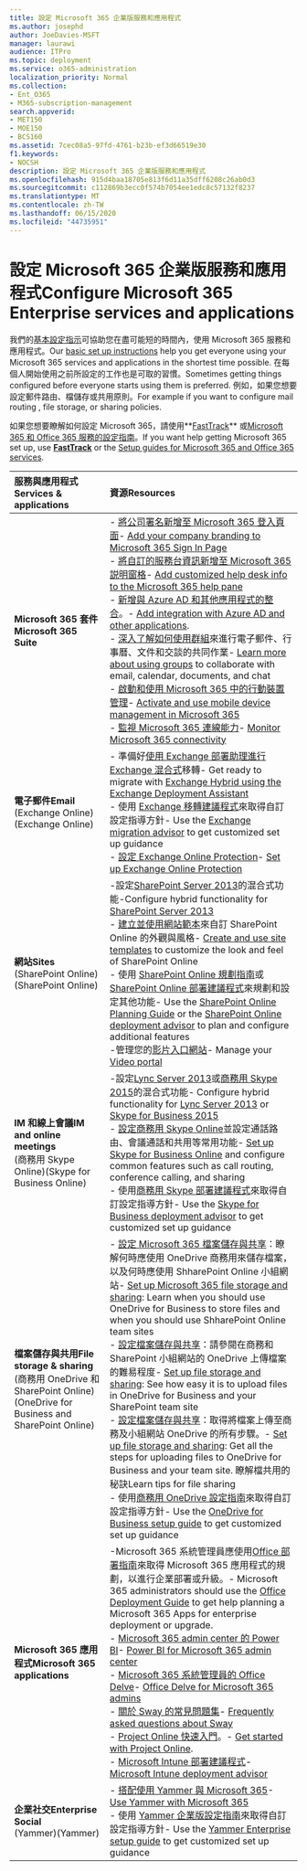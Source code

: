 ```yaml
---
title: 設定 Microsoft 365 企業版服務和應用程式
ms.author: josephd
author: JoeDavies-MSFT
manager: laurawi
audience: ITPro
ms.topic: deployment
ms.service: o365-administration
localization_priority: Normal
ms.collection:
- Ent_O365
- M365-subscription-management
search.appverid:
- MET150
- MOE150
- BCS160
ms.assetid: 7cec08a5-97fd-4761-b23b-ef3d66519e30
f1.keywords:
- NOCSH
description: 設定 Microsoft 365 企業版服務和應用程式
ms.openlocfilehash: 915d4baa18705e813f6d11a35dff6208c26ab0d3
ms.sourcegitcommit: c112869b3ecc0f574b7054ee1edc8c57132f8237
ms.translationtype: MT
ms.contentlocale: zh-TW
ms.lasthandoff: 06/15/2020
ms.locfileid: "44735951"
---
```

# <a name="configure-microsoft-365-enterprise-services-and-applications"></a><span data-ttu-id="3161f-103">設定 Microsoft 365 企業版服務和應用程式</span><span class="sxs-lookup"><span data-stu-id="3161f-103">Configure Microsoft 365 Enterprise services and applications</span></span>

<span data-ttu-id="3161f-104">我們的[基本設定指示](https://docs.microsoft.com/microsoft-365/admin/setup/setup)可協助您在盡可能短的時間內，使用 Microsoft 365 服務和應用程式。</span><span class="sxs-lookup"><span data-stu-id="3161f-104">Our [basic set up instructions](https://docs.microsoft.com/microsoft-365/admin/setup/setup) help you get everyone using your Microsoft 365 services and applications in the shortest time possible.</span></span> <span data-ttu-id="3161f-105">在每個人開始使用之前所設定的工作也是可取的習慣。</span><span class="sxs-lookup"><span data-stu-id="3161f-105">Sometimes getting things configured before everyone starts using them is preferred.</span></span> <span data-ttu-id="3161f-106">例如，如果您想要設定郵件路由、檔儲存或共用原則。</span><span class="sxs-lookup"><span data-stu-id="3161f-106">For example if you want to configure mail routing , file storage, or sharing policies.</span></span> 
  
<span data-ttu-id="3161f-107">如果您想要瞭解如何設定 Microsoft 365，請使用**[FastTrack](https://www.microsoft.com/fasttrack/microsoft-365)** 或[Microsoft 365 和 Office 365 服務的設定指南](setup-guides-for-office-365.md)。</span><span class="sxs-lookup"><span data-stu-id="3161f-107">If you want help getting Microsoft 365 set up, use **[FastTrack](https://www.microsoft.com/fasttrack/microsoft-365)** or the [Setup guides for Microsoft 365 and Office 365 services](setup-guides-for-office-365.md).</span></span>
  
|<span data-ttu-id="3161f-108">**服務與應用程式**</span><span class="sxs-lookup"><span data-stu-id="3161f-108">**Services & applications**</span></span>|<span data-ttu-id="3161f-109">**資源**</span><span class="sxs-lookup"><span data-stu-id="3161f-109">**Resources**</span></span>|
|:-----|:-----|
|<span data-ttu-id="3161f-110">**Microsoft 365 套件**</span><span class="sxs-lookup"><span data-stu-id="3161f-110">**Microsoft 365 Suite**</span></span> |<span data-ttu-id="3161f-111">- [將公司署名新增至 Microsoft 365 登入頁面](https://support.office.com/article/Add-your-company-branding-to-Office-365-Sign-In-Page-a1229cdb-ce19-4da5-90c7-2b9b146aef0a)</span><span class="sxs-lookup"><span data-stu-id="3161f-111">- [Add your company branding to Microsoft 365 Sign In Page](https://support.office.com/article/Add-your-company-branding-to-Office-365-Sign-In-Page-a1229cdb-ce19-4da5-90c7-2b9b146aef0a)</span></span> <br> <span data-ttu-id="3161f-112">- [將自訂的服務台資訊新增至 Microsoft 365 説明窗格](https://support.office.com/article/Add-customized-help-desk-info-to-the-Office-365-help-pane-9dd9b104-68f7-4d49-9a30-82561c7d79a3)</span><span class="sxs-lookup"><span data-stu-id="3161f-112">- [Add customized help desk info to the Microsoft 365 help pane](https://support.office.com/article/Add-customized-help-desk-info-to-the-Office-365-help-pane-9dd9b104-68f7-4d49-9a30-82561c7d79a3)</span></span> <br> <span data-ttu-id="3161f-113">- [新增與 Azure AD 和其他應用程式的整合](https://support.office.com/article/Integrated-Apps-and-Azure-AD-for-Office-365-administrators-cb2250e3-451e-416f-bf4e-363549652c2a)。</span><span class="sxs-lookup"><span data-stu-id="3161f-113">- [Add integration with Azure AD and other applications](https://support.office.com/article/Integrated-Apps-and-Azure-AD-for-Office-365-administrators-cb2250e3-451e-416f-bf4e-363549652c2a).</span></span>  <br> <span data-ttu-id="3161f-114">- [深入了解如何使用群組](https://support.office.com/Article/Learn-more-about-groups-b565caa1-5c40-40ef-9915-60fdb2d97fa2)來進行電子郵件、行事曆、文件和交談的共同作業</span><span class="sxs-lookup"><span data-stu-id="3161f-114">- [Learn more about using groups](https://support.office.com/Article/Learn-more-about-groups-b565caa1-5c40-40ef-9915-60fdb2d97fa2) to collaborate with email, calendar, documents, and chat</span></span> <br> <span data-ttu-id="3161f-115">- [啟動和使用 Microsoft 365 中的行動裝置管理](https://support.office.microsoft.com/article/Manage-mobile-devices-in-Office-365-dd892318-bc44-4eb1-af00-9db5430be3cd)</span><span class="sxs-lookup"><span data-stu-id="3161f-115">- [Activate and use mobile device management in Microsoft 365](https://support.office.microsoft.com/article/Manage-mobile-devices-in-Office-365-dd892318-bc44-4eb1-af00-9db5430be3cd)</span></span> <br> <span data-ttu-id="3161f-116">- [監視 Microsoft 365 連線能力](monitor-connectivity.md)</span><span class="sxs-lookup"><span data-stu-id="3161f-116">- [Monitor Microsoft 365 connectivity](monitor-connectivity.md)</span></span> |
|<span data-ttu-id="3161f-117">**電子郵件**</span><span class="sxs-lookup"><span data-stu-id="3161f-117">**Email**</span></span> <br> <span data-ttu-id="3161f-118">(Exchange Online)</span><span class="sxs-lookup"><span data-stu-id="3161f-118">(Exchange Online)</span></span> | <span data-ttu-id="3161f-119">- 準備好[使用 Exchange 部署助理進行 Exchange 混合式](https://technet.microsoft.com/exdeploy2013)移轉</span><span class="sxs-lookup"><span data-stu-id="3161f-119">- Get ready to migrate with [Exchange Hybrid using the Exchange Deployment Assistant](https://technet.microsoft.com/exdeploy2013)</span></span>  <br> <span data-ttu-id="3161f-120">- 使用 [Exchange 移轉建議程式](https://aka.ms/office365setup)來取得自訂設定指導方針</span><span class="sxs-lookup"><span data-stu-id="3161f-120">- Use the [Exchange migration advisor](https://aka.ms/office365setup) to get customized set up guidance</span></span>  <br> <span data-ttu-id="3161f-121">- [設定 Exchange Online Protection](https://technet.microsoft.com/library/jj723153%28v=exchg.150%29.aspx)</span><span class="sxs-lookup"><span data-stu-id="3161f-121">- [Set up Exchange Online Protection](https://technet.microsoft.com/library/jj723153%28v=exchg.150%29.aspx)</span></span> |
|<span data-ttu-id="3161f-122">**網站**</span><span class="sxs-lookup"><span data-stu-id="3161f-122">**Sites**</span></span> <br> <span data-ttu-id="3161f-123">(SharePoint Online)</span><span class="sxs-lookup"><span data-stu-id="3161f-123">(SharePoint Online)</span></span> | <span data-ttu-id="3161f-124">-設定[SharePoint Server 2013](https://technet.microsoft.com/library/jj838715)的混合式功能</span><span class="sxs-lookup"><span data-stu-id="3161f-124">-Configure hybrid functionality for [SharePoint Server 2013](https://technet.microsoft.com/library/jj838715)</span></span><br> <span data-ttu-id="3161f-125">- [建立並使用網站範本](https://support.office.com/article/Create-and-use-site-templates-60371B0F-00E0-4C49-A844-34759EBDD989)來自訂 SharePoint Online 的外觀與風格</span><span class="sxs-lookup"><span data-stu-id="3161f-125">- [Create and use site templates](https://support.office.com/article/Create-and-use-site-templates-60371B0F-00E0-4C49-A844-34759EBDD989) to customize the look and feel of SharePoint Online</span></span> <br> <span data-ttu-id="3161f-126">- 使用 [SharePoint Online 規劃指南](https://support.office.com/article/SharePoint-Online-Planning-Guide-for-Office-365-for-business-d5089cdf-3fd2-4230-acbd-20ecda2f9bb8)或 [SharePoint Online 部署建議程式](https://aka.ms/spoguidance)來規劃和設定其他功能</span><span class="sxs-lookup"><span data-stu-id="3161f-126">- Use the [SharePoint Online Planning Guide](https://support.office.com/article/SharePoint-Online-Planning-Guide-for-Office-365-for-business-d5089cdf-3fd2-4230-acbd-20ecda2f9bb8) or the [SharePoint Online deployment advisor](https://aka.ms/spoguidance) to plan and configure additional features</span></span> <br> <span data-ttu-id="3161f-127">-管理您的[影片入口網站](https://support.office.com/article/Manage-your-Office-365-Video-portal-c059465b-eba9-44e1-b8c7-8ff7793ff5da)</span><span class="sxs-lookup"><span data-stu-id="3161f-127">- Manage your [Video portal](https://support.office.com/article/Manage-your-Office-365-Video-portal-c059465b-eba9-44e1-b8c7-8ff7793ff5da)</span></span> |
|<span data-ttu-id="3161f-128">**IM 和線上會議**</span><span class="sxs-lookup"><span data-stu-id="3161f-128">**IM and online meetings**</span></span> <br> <span data-ttu-id="3161f-129">(商務用 Skype Online)</span><span class="sxs-lookup"><span data-stu-id="3161f-129">(Skype for Business Online)</span></span> | <span data-ttu-id="3161f-130">-設定[Lync Server 2013](https://technet.microsoft.com/library/jj204805)或[商務用 Skype 2015](https://technet.microsoft.com/library/jj205403)的混合式功能</span><span class="sxs-lookup"><span data-stu-id="3161f-130">- Configure hybrid functionality for [Lync Server 2013](https://technet.microsoft.com/library/jj204805) or [Skype for Business 2015](https://technet.microsoft.com/library/jj205403)</span></span><br> <span data-ttu-id="3161f-131">- [設定商務用 Skype Online](https://support.office.com/article/Set-up-Skype-for-Business-Online-40296968-e779-4259-980b-c2de1c044c6e)並設定通話路由、會議通話和共用等常用功能</span><span class="sxs-lookup"><span data-stu-id="3161f-131">- [Set up Skype for Business Online](https://support.office.com/article/Set-up-Skype-for-Business-Online-40296968-e779-4259-980b-c2de1c044c6e) and configure common features such as call routing, conference calling, and sharing</span></span>  <br> <span data-ttu-id="3161f-132">- 使用[商務用 Skype 部署建議程式](https://aka.ms/skypeguidance)來取得自訂設定指導方針</span><span class="sxs-lookup"><span data-stu-id="3161f-132">- Use the [Skype for Business deployment advisor](https://aka.ms/skypeguidance) to get customized set up guidance</span></span> |
| <span data-ttu-id="3161f-133">**檔案儲存與共用**</span><span class="sxs-lookup"><span data-stu-id="3161f-133">**File storage & sharing**</span></span> <br> <span data-ttu-id="3161f-134">(商務用 OneDrive 和 SharePoint Online)</span><span class="sxs-lookup"><span data-stu-id="3161f-134">(OneDrive for Business and SharePoint Online)</span></span> | <span data-ttu-id="3161f-135">- [設定 Microsoft 365 檔案儲存與共享](https://support.office.com/article/7aa9cdc8-2245-4218-81ee-86fa7c35f1de#BKMK_WhatDif)：瞭解何時應使用 OneDrive 商務用來儲存檔案，以及何時應使用 ShharePoint Online 小組網站</span><span class="sxs-lookup"><span data-stu-id="3161f-135">- [Set up Microsoft 365 file storage and sharing](https://support.office.com/article/7aa9cdc8-2245-4218-81ee-86fa7c35f1de#BKMK_WhatDif): Learn when you should use OneDrive for Business to store files and when you should use ShharePoint Online team sites</span></span> <br> <span data-ttu-id="3161f-136">- [設定檔案儲存與共享](https://support.office.com/article/7aa9cdc8-2245-4218-81ee-86fa7c35f1de#BKMK_MoveDocsVideo)：請參閱在商務和 SharePoint 小組網站的 OneDrive 上傳檔案的難易程度</span><span class="sxs-lookup"><span data-stu-id="3161f-136">- [Set up file storage and sharing](https://support.office.com/article/7aa9cdc8-2245-4218-81ee-86fa7c35f1de#BKMK_MoveDocsVideo): See how easy it is to upload files in OneDrive for Business and your SharePoint team site</span></span> <br> <span data-ttu-id="3161f-137">- [設定檔案儲存與共享](https://support.office.com/article/7aa9cdc8-2245-4218-81ee-86fa7c35f1de#BKMK_Store)：取得將檔案上傳至商務及小組網站 OneDrive 的所有步驟。</span><span class="sxs-lookup"><span data-stu-id="3161f-137">- [Set up file storage and sharing](https://support.office.com/article/7aa9cdc8-2245-4218-81ee-86fa7c35f1de#BKMK_Store): Get all the steps for uploading files to OneDrive for Business and your team site.</span></span> <span data-ttu-id="3161f-138">瞭解檔共用的秘訣</span><span class="sxs-lookup"><span data-stu-id="3161f-138">Learn tips for file sharing</span></span> <br> <span data-ttu-id="3161f-139">- 使用[商務用 OneDrive 設定指南](https://aka.ms/OD4Bguidance)來取得自訂設定指導方針</span><span class="sxs-lookup"><span data-stu-id="3161f-139">- Use the [OneDrive for Business setup guide](https://aka.ms/OD4Bguidance) to get customized set up guidance</span></span> |
|<span data-ttu-id="3161f-140">**Microsoft 365 應用程式**</span><span class="sxs-lookup"><span data-stu-id="3161f-140">**Microsoft 365 applications**</span></span> | <span data-ttu-id="3161f-141">-Microsoft 365 系統管理員應使用[Office 部署指南](https://docs.microsoft.com/deployoffice)來取得 Microsoft 365 應用程式的規劃，以進行企業部署或升級。</span><span class="sxs-lookup"><span data-stu-id="3161f-141">- Microsoft 365 administrators should use the [Office Deployment Guide](https://docs.microsoft.com/deployoffice) to get help planning a Microsoft 365 Apps for enterprise deployment or upgrade.</span></span>  <br> <span data-ttu-id="3161f-142">- [Microsoft 365 admin center 的 Power BI](https://support.office.com/article/Power-BI-for-Office-365-Admin-Center-Help-5e391ecb-500c-47a3-bd0f-a6173b541044)</span><span class="sxs-lookup"><span data-stu-id="3161f-142">- [Power BI for Microsoft 365 admin center](https://support.office.com/article/Power-BI-for-Office-365-Admin-Center-Help-5e391ecb-500c-47a3-bd0f-a6173b541044)</span></span> <br> <span data-ttu-id="3161f-143">- [Microsoft 365 系統管理員的 Office Delve](https://support.office.com/article/Office-Delve-for-Office-365-admins-54f87a42-15a4-44b4-9df0-d36287d9531b)</span><span class="sxs-lookup"><span data-stu-id="3161f-143">- [Office Delve for Microsoft 365 admins](https://support.office.com/article/Office-Delve-for-Office-365-admins-54f87a42-15a4-44b4-9df0-d36287d9531b)</span></span> <br> <span data-ttu-id="3161f-144">- [關於 Sway 的常見問題集](https://support.office.com/article/446380fa-25bf-47b2-996c-e12cb2f9d075)</span><span class="sxs-lookup"><span data-stu-id="3161f-144">- [Frequently asked questions about Sway](https://support.office.com/article/446380fa-25bf-47b2-996c-e12cb2f9d075)</span></span> <br> <span data-ttu-id="3161f-145">- [Project Online 快速入門](https://support.office.com/article/Get-started-with-Project-Online-e3e5f64f-ada5-4f9d-a578-130b2d4e5f11)。</span><span class="sxs-lookup"><span data-stu-id="3161f-145">- [Get started with Project Online](https://support.office.com/article/Get-started-with-Project-Online-e3e5f64f-ada5-4f9d-a578-130b2d4e5f11).</span></span>  <br> <span data-ttu-id="3161f-146">- [Microsoft Intune 部署建議程式](https://aka.ms/intuneguidance)</span><span class="sxs-lookup"><span data-stu-id="3161f-146">- [Microsoft Intune deployment advisor](https://aka.ms/intuneguidance)</span></span> |
|<span data-ttu-id="3161f-147">**企業社交**</span><span class="sxs-lookup"><span data-stu-id="3161f-147">**Enterprise Social**</span></span> <br> <span data-ttu-id="3161f-148">(Yammer)</span><span class="sxs-lookup"><span data-stu-id="3161f-148">(Yammer)</span></span> | <span data-ttu-id="3161f-149">- [搭配使用 Yammer 與 Microsoft 365](https://support.office.com/article/Plan-for-Yammer-integration-with-Office-365-4086681f-6de1-4d39-aa72-752b2af1cbd7)</span><span class="sxs-lookup"><span data-stu-id="3161f-149">- [Use Yammer with Microsoft 365](https://support.office.com/article/Plan-for-Yammer-integration-with-Office-365-4086681f-6de1-4d39-aa72-752b2af1cbd7)</span></span>  <br> <span data-ttu-id="3161f-150">- 使用 [Yammer 企業版設定指南](https://aka.ms/yammerdeploy)來取得自訂設定指導方針</span><span class="sxs-lookup"><span data-stu-id="3161f-150">- Use the [Yammer Enterprise setup guide](https://aka.ms/yammerdeploy) to get customized set up guidance</span></span> |
